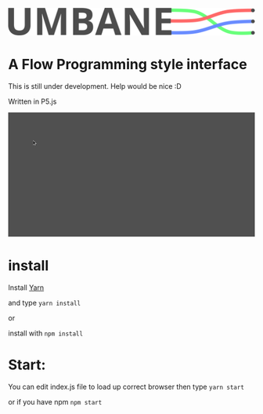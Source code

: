 ![alt text](https://github.com/brent-shaw/umbane/blob/dev/umbane.svg)
# A Flow Programming style interface

This is still under development. Help would be nice :D

Written in P5.js

![alt text](https://github.com/brent-shaw/umbane/blob/master/connected.gif "Block can be created and linked together")

# install 

Install [Yarn](https://yarnpkg.com/en/)

and type `yarn install` 

or 

install with `npm install` 


# Start:

You can edit index.js file to load up correct browser then type `yarn start`

or if you have npm `npm start`
